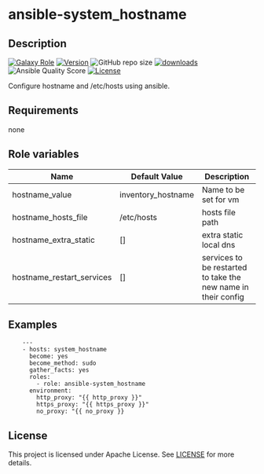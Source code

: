 # ansible-system_hostname

## Description

[![Galaxy Role](https://img.shields.io/badge/galaxy-system_hostname-purple?style=flat)](https://galaxy.ansible.com/lotusnoir/system_hostname)
[![Version](https://img.shields.io/github/release/lotusnoir/ansible-system_hostname.svg)](https://github.com/lotusnoir/ansible-system_hostname/releases/latest)
![GitHub repo size](https://img.shields.io/github/repo-size/lotusnoir/ansible-system_hostname?color=orange&style=flat)
[![downloads](https://img.shields.io/ansible/role/d/56111)](https://galaxy.ansible.com/lotusnoir/system_hostname)
![Ansible Quality Score](https://img.shields.io/ansible/quality/56111)
[![License](https://img.shields.io/badge/license-Apache--2.0-brightgreen?style=flat)](https://opensource.org/licenses/Apache-2.0)


Configure hostname and /etc/hosts using ansible.

## Requirements

none

## Role variables

| Name                     | Default Value      | Description                        |
| ------------------------ | ------------------ | -----------------------------------|
|hostname_value            | inventory_hostname | Name to be set for vm|
|hostname_hosts_file       | /etc/hosts         | hosts file path |
|hostname_extra_static     | []                 | extra static local dns |
|hostname_restart_services | []                 | services to be restarted to take the new name in their config|

## Examples

        ---
        - hosts: system_hostname
          become: yes
          become_method: sudo
          gather_facts: yes
          roles:
            - role: ansible-system_hostname
          environment:
            http_proxy: "{{ http_proxy }}"
            https_proxy: "{{ https_proxy }}"
            no_proxy: "{{ no_proxy }}

## License

This project is licensed under Apache License. See [LICENSE](/LICENSE) for more details.

